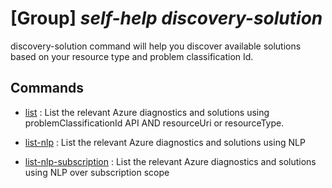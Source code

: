 # [Group] _self-help discovery-solution_

discovery-solution command will help you discover available solutions based on your resource type and problem classification Id.

## Commands

- [list](/Commands/self-help/discovery-solution/_list.md)
  : List the relevant Azure diagnostics and solutions using problemClassificationId API AND resourceUri or resourceType.

- [list-nlp](/Commands/self-help/discovery-solution/_list_nlp.md)
  : List the relevant Azure diagnostics and solutions using NLP

- [list-nlp-subscription](/Commands/self-help/discovery-solution/_list_nlp_subscription.md)
  : List the relevant Azure diagnostics and solutions using NLP over subscription scope
